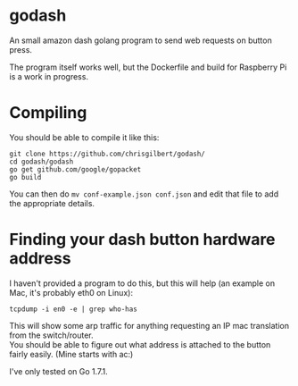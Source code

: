 # godash
An small amazon dash golang program to send web requests on button press.


The program itself works well, but the Dockerfile and build for Raspberry Pi is a work in progress.

# Compiling

You should be able to compile it like this:

```
git clone https://github.com/chrisgilbert/godash/
cd godash/godash
go get github.com/google/gopacket
go build
```

You can then do `mv conf-example.json conf.json` and edit that file to add the appropriate details.

# Finding your dash button hardware address

I haven't provided a program to do this, but this will help (an example on Mac, it's probably eth0 on Linux):
```
tcpdump -i en0 -e | grep who-has
```
This will show some arp traffic for anything requesting an IP mac translation from the switch/router.  
You should be able to figure out what address is attached to the button fairly easily. (Mine starts with ac:)

I've only tested on Go 1.7.1.
